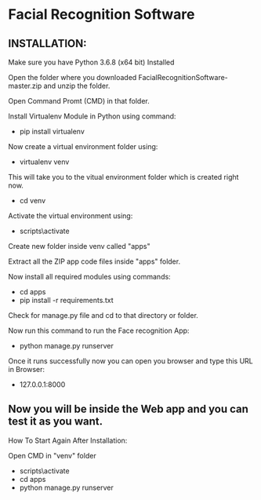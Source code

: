 # Facial Recognition Software

INSTALLATION:
----------------------------------
Make sure you have Python 3.6.8 (x64 bit) Installed

Open the folder where you downloaded FacialRecognitionSoftware-master.zip and unzip the folder.

Open Command Promt (CMD) in that folder.

Install Virtualenv Module in Python using command:
- pip install virtualenv

Now create a virtual environment folder using:
- virtualenv venv

This will take you to the vitual environment folder which is created right now.
- cd venv

Activate the virtual environment using:
- scripts\activate

Create new folder inside venv called "apps"

Extract all the ZIP app code files inside "apps" folder.

Now install all required modules using commands:
- cd apps
- pip install -r requirements.txt

Check for manage.py file and cd to that directory or folder.

Now run this command to run the Face recognition App:
- python manage.py runserver

Once it runs successfully now you can open you browser and type this URL in Browser:
- 127.0.0.1:8000

Now you will be inside the Web app and you can test it as you want.
-----------------------------------

How To Start Again After Installation:

Open CMD in "venv" folder
- scripts\activate
- cd apps
- python manage.py runserver
